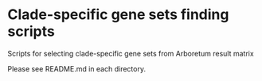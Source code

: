 # Clade-specific gene sets finding scripts

Scripts for selecting clade-specific gene sets from Arboretum result matrix

Please see README.md in each directory.
